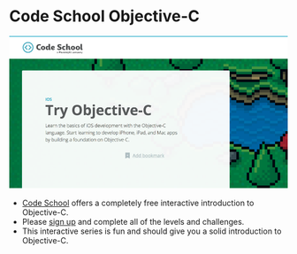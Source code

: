 # Code School Objective-C

<img src="/images/codeschool.png" alt="Code School">

* [Code School](https://www.codeschool.com/courses/try-objective-c) offers a completely free interactive introduction to Objective-C.
* Please [sign up](https://www.codeschool.com/courses/try-objective-c) and complete all of the levels and challenges.
* This interactive series is fun and should give you a solid introduction to Objective-C.
